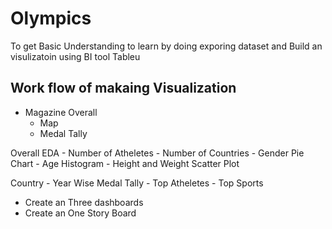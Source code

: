 
# Olympics 

To get Basic Understanding to 
learn by doing exporing dataset and Build an visulizatoin using 
BI tool Tableu 

## Work flow of makaing Visualization


- Magazine 
Overall
    - Map
    - Medal Tally

Overall EDA
             - Number of Atheletes
             - Number of Countries
             - Gender Pie Chart
            - Age Histogram
            - Height and Weight Scatter Plot


Country
         - Year Wise Medal Tally
        - Top Atheletes
        - Top Sports


+ Create an Three dashboards 
+ Create an One Story Board 




